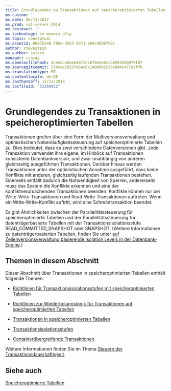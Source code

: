 ```yaml
---
title: Grundlegendes zu Transaktionen auf speicheroptimierten Tabellen | Microsoft-Dokumentation
ms.custom: ''
ms.date: 06/13/2017
ms.prod: sql-server-2014
ms.reviewer: ''
ms.technology: in-memory-oltp
ms.topic: conceptual
ms.assetid: 06075248-705e-4563-9371-b64cd609793c
author: stevestein
ms.author: sstein
manager: craigg
ms.openlocfilehash: 4ceedcedae64bf2ec8f8ede0ccbb99350b979fd7
ms.sourcegitcommit: 334cae1925fa5ac6c140e0b2c38c844c477e3ffb
ms.translationtype: MT
ms.contentlocale: de-DE
ms.lasthandoff: 12/13/2018
ms.locfileid: "53369952"
---
```

# <a name="understanding-transactions-on-memory-optimized-tables"></a>Grundlegendes zu Transaktionen in speicheroptimierten Tabellen
  Transaktionen greifen über eine Form der Multiversionsverwaltung und optimistischen Nebenläufigkeitssteuerung auf speicheroptimierte Tabellen zu. Dies bedeutet, dass es zwei verschiedene Datenversionen gibt. Jede Transaktion verwendet ihre eigene, im Hinblick auf Transaktionen konsistente Datenbankversion, und zwar unabhängig von anderen gleichzeitig ausgeführten Transaktionen. Darüber hinaus werden Transaktionen unter der optimistischen Annahme ausgeführt, dass keine Konflikte mit anderen, gleichzeitig laufenden Transaktionen bestehen. Einerseits entfällt dadurch die Notwendigkeit von Sperren, andererseits muss das System die Konflikte erkennen und eine der konfliktverursachenden Transaktionen beenden. Konflikte können nur bei Write-Write-Transaktionen und Read-Write-Transaktionen auftreten. Wenn ein Write-Write-Konflikt auftritt, wird eine Schreibtransaktion beendet.  
  
 Es gibt Ähnlichkeiten zwischen der Parallelitätssteuerung für speicheroptimierte Tabellen und der Parallelitätssteuerung für datenträgerbasierte Tabellen mit der Transaktionsisolationsstufe READ_COMMITTED_SNAPSHOT oder SNAPSHOT. (Weitere Informationen zu datenträgerbasierten Tabellen, finden Sie unter [auf Zeilenversionsverwaltung basierende Isolation Levels in der Datenbank-Engine](https://msdn.microsoft.com/library/ms177404\(v=sql.100\).aspx).)  
  
## <a name="topics-in-this-section"></a>Themen in diesem Abschnitt  
 Dieser Abschnitt über Transaktionen in speicheroptimierten Tabellen enthält folgende Themen:  
  
-   [Richtlinien für Transaktionsisolationsstufen mit speicheroptimierten Tabellen](../relational-databases/in-memory-oltp/memory-optimized-tables.md)  
  
-   [Richtlinien zur Wiederholungslogik für Transaktionen auf speicheroptimierten Tabellen](guidelines-for-retry-logic-for-transactions-on-memory-optimized-tables.md)  
  
-   [Transaktionen in speicheroptimierten Tabellen](transactions-in-memory-optimized-tables.md)  
  
-   [Transaktionsisolationsstufen](transaction-isolation-levels.md)  
  
-   [Containerübergreifende Transaktionen](cross-container-transactions.md)  
  
 Weitere Informationen finden Sie im Thema [Steuern der Transaktionsdauerhaftigkeit](../relational-databases/logs/control-transaction-durability.md).  
  
## <a name="see-also"></a>Siehe auch  
 [Speicheroptimierte Tabellen](../relational-databases/in-memory-oltp/memory-optimized-tables.md)  
  
  
